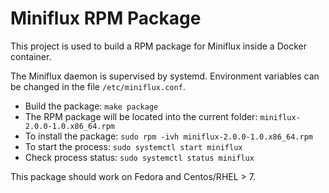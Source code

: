 Miniflux RPM Package
====================

This project is used to build a RPM package for Miniflux inside a Docker container.

The Miniflux daemon is supervised by systemd.
Environment variables can be changed in the file `/etc/miniflux.conf`.

- Build the package: `make package`
- The RPM package will be located into the current folder: `miniflux-2.0.0-1.0.x86_64.rpm`
- To install the package: `sudo rpm -ivh miniflux-2.0.0-1.0.x86_64.rpm`
- To start the process: `sudo systemctl start miniflux`
- Check process status: `sudo systemctl status miniflux`

This package should work on Fedora and Centos/RHEL > 7.
